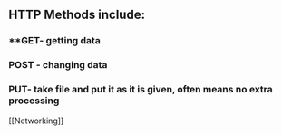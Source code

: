 ## HTTP Methods include:
### **GET- getting data  
### POST - changing data  
### PUT- take file and put it as it is given, often means no extra processing  
[[Networking]]